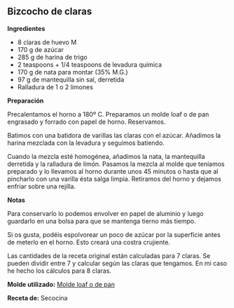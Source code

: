## Bizcocho de claras

**Ingredientes**

- 8 claras de huevo M
- 170 g de azúcar
- 285 g de harina de trigo
- 2 teaspoons + 1/4 teaspoons de levadura química
- 170 g de nata para montar (35% M.G.)
- 97 g de mantequilla sin sal, derretida
- Ralladura de 1 o 2 limones

**Preparación**

Precalentamos el horno a 180º C. Preparamos un molde loaf o de pan engrasado y forrado con papel de horno. Reservamos.

Batimos con una batidora de varillas las claras con el azúcar. Añadimos la harina mezclada con la levadura y seguimos batiendo.

Cuando la mezcla esté homogénea, añadimos la nata, la mantequilla derretida y la ralladura de limón. Pasamos la mezcla al molde que teníamos preparado y lo llevamos al horno durante unos 45 minutos o hasta que al pincharlo con una varilla ésta salga limpia. Retiramos del horno y dejamos enfriar sobre una rejilla.

**Notas**

Para conservarlo lo podemos envolver en papel de aluminio y luego guardarlo en una bolsa para que se mantenga tierno más tiempo.

Si os gusta, podéis espolvorear un poco de azúcar por la superficie antes de meterlo en el horno. Esto creará una costra crujiente.

Las cantidades de la receta original están calculadas para 7 claras. Se pueden dividir entre 7 y calcular según las claras que tengamos. En mi caso he hecho los cálculos para 8 claras.

**Molde utilizado:** [Molde loaf o de pan](../../moldes-y-utensilios.md)

**Receta de:** Secocina
